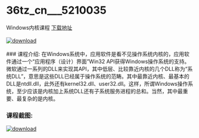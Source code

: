 # 36tz_cn___5210035
Windows内核课程
[下载地址](http://www.36tz.cn/article/5210035 "下载地址")
<br/></br>[![download](http://36tz.cn/muke_img/2020_01_1-66-300x181.png "下载地址")](http://www.36tz.cn/article/5210035 "下载地址")
<br/></br>### 课程介绍:
在Windows系统中，应用软件是看不见操作系统内核的，应用软件通过一个“应用程序（设计）界面”Win32 API获得Windows操作系统的支持。微软通过一系列的DLL来实现其API，其中低层、比较靠近内核的几个DLL称为“系统DLL”，意思是这些DLL已经属于操作系统的范畴。其中最靠近内核、最基本的DLL是ntdll.dll，此外还有kernel32.dll、user32.dll。这样，所谓Windows操作系统，至少应该是内核加上系统DLL还有子系统服务进程的总和。当然，其中最重要、最复杂的是内核。

### 课程截图:
[![download](http://36tz.cn/muke_img/2020_01_11-65.png "下载地址")](http://www.36tz.cn/article/5210035 "下载地址")
